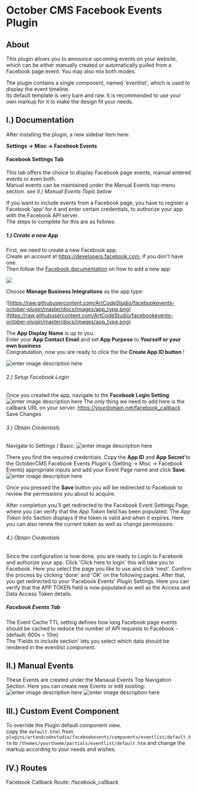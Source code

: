 
# October CMS Facebook Events Plugin

## About

This plugin allows you to announce upcoming events on your website,  which can be either manually created or automatically pulled from a Facebook page event. You may also mix both modes. 

The plugin contains a single component, named 'eventlist', which is used  to display the event timeline.  
Its default template is very bare and raw. It is recommended to use your own markup for it to make the design  fit your needs.


## I.) Documentation
After installing the plugin, a new sidebar item here:

**Settings -> Misc -> Facebook Events** 

#### Facebook Settings Tab
This tab offers the choice to display Facebook page events, manual entered events or even both.  
Manual events can be maintained under the Manual Events top-menu section. 
*see II.) Manual Events Topic below*
   
If you want to include events from a Facebook page, you have to register a Facebook 'app' for it and enter certain credentials, to authorize your app with the Facebook API server.  
The steps to complete for this are as follows:

##### 1.) Create a new App
First, we need to create a new Facebook app.   
Create an account at https://developers.facebook.com, if you don't have one.  
Then follow the [Facebook documentation](https://developers.facebook.com/apps/) on how to add a new app

![](https://raw.githubusercontent.com/ArtCodeStudio/facebookevents-october-plugin/master/docs/images/Add_new_App.png)    

Choose **Manage Business Integrations** as the app type:    

![https://raw.githubusercontent.com/ArtCodeStudio/facebookevents-october-plugin/master/docs/images/app_type.png](https://raw.githubusercontent.com/ArtCodeStudio/facebookevents-october-plugin/master/docs/images/app_type.png)

The **App Display Name** is up to you.    
Enter your **App Contact Email** and set **App Purpose** to **Yourself or your own business**  
Congratulation, now you are ready to click the the **Create App ID button** !

![enter image description here](https://raw.githubusercontent.com/ArtCodeStudio/facebookevents-october-plugin/master/docs/images/create_app.png)

###### 2.) Setup Facebook Login
Once you created the app,  navigate to the **Facebook Login Setting**: 
![enter image description here](https://raw.githubusercontent.com/ArtCodeStudio/facebookevents-october-plugin/master/docs/images/facebook_callback.png)
The only thing we need to add here is the callback URL on your server.
https://yourdomain.net/facebook_callback   
Save Changes

######  3.) Obtain Credentials
Navigate to Settings / Basic:
![enter image description here](https://raw.githubusercontent.com/ArtCodeStudio/facebookevents-october-plugin/master/docs/images/app_setting_basic.png)


There you find the required credentials.
Copy the **App ID** and **App Secret**'to the OctoberCMS Facebook Events Plugin's (Setting -> Misc -> Facebook Events) appropriate inputs and add your Event Page name and click **Save**. 
![enter image description here](https://raw.githubusercontent.com/ArtCodeStudio/facebookevents-october-plugin/master/docs/images/plugin_settings.png)


Once you pressed the **Save** button you will be redirected to Facebook to review the permissions you about to acquire. 

 
After completion you'll get redirected to the Facebook Event Settings Page, where you can verify that the *App Token* field has been populated. 
The *App Token* Info Section displays if the token is valid and when it expires.
Here you can also renew the current token as well as change permissions.

######  4.) Obtain Credentials
Since the configuration is now done, you are ready to Login to Facebook and authorize your app.
Click 'Click here to login' this will take you to Facebook.
Here you select the page you like to use and click 'next'.
Confirm the process by clicking 'done' and 'OK' on the following pages.
After that, you get redirected to your 'Facebook Events' Plugin Settings.
Here you can verify that the APP TOKEN field is now populated as well as the Access and Data Access Token details.

##### Facebook Events Tab
The Event Cache TTL setting defines how long Facebook page events should be cached to reduce the number of API requests to Facebook - (default: 600s = 10m)  
The 'Fields to include section' lets you select which data should be rendered in the eventlist component.

## II.) Manual Events
These Events are created under the Manaual Events Top Navigation Section. Here you can create new Events or edit existing:
![enter image description here](https://raw.githubusercontent.com/ArtCodeStudio/facebookevents-october-plugin/master/docs/images/manual_events_section.png)
![enter image description here](https://raw.githubusercontent.com/ArtCodeStudio/facebookevents-october-plugin/master/docs/images/manual_events_create_update.png)



## III.) Custom Event Component
To override the Plugin default component view,  
copy the ```default.html``` from ```plugins/artandcodestudio/facebookevents/components/eventlist/default.htm``` to ```/themes/yourtheme/partials/eventlist/default.htm``` and change the markup according to your needs and wishes.

## IV.) Routes
Facebook Callback Route: /facebook_callback
